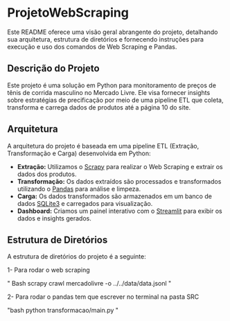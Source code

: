 # ProjetoWebScraping

Este README oferece uma visão geral abrangente do projeto, detalhando sua arquitetura, estrutura de diretórios e fornecendo instruções para execução e uso dos comandos de Web Scraping e Pandas.

## Descrição do Projeto

Este projeto é uma solução em Python para monitoramento de preços de tênis de corrida masculino no Mercado Livre. Ele visa fornecer insights sobre estratégias de precificação por meio de uma pipeline ETL que coleta, transforma e carrega dados de produtos até a página 10 do site.

## Arquitetura

A arquitetura do projeto é baseada em uma pipeline ETL (Extração, Transformação e Carga) desenvolvida em Python:

- **Extração:** Utilizamos o [Scrapy](https://scrapy.org/) para realizar o Web Scraping e extrair os dados dos produtos.
- **Transformação:** Os dados extraídos são processados e transformados utilizando o [Pandas](https://pandas.pydata.org/) para análise e limpeza.
- **Carga:** Os dados transformados são armazenados em um banco de dados [SQLite3](https://www.sqlite.org/index.html) e carregados para visualização.
- **Dashboard:** Criamos um painel interativo com o [Streamlit](https://streamlit.io/) para exibir os dados e insights gerados.

## Estrutura de Diretórios

A estrutura de diretórios do projeto é a seguinte:



1- Para rodar o web scraping 

" Bash 
scrapy crawl mercadolivre -o ../../data/data.jsonl
"

2- Para rodar o pandas tem que escrever no terminal na pasta SRC

"bash
 python transformacao/main.py "
